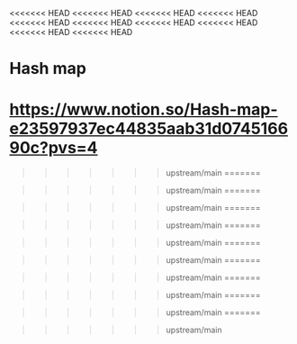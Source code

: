 <<<<<<< HEAD
<<<<<<< HEAD
<<<<<<< HEAD
<<<<<<< HEAD
<<<<<<< HEAD
<<<<<<< HEAD
<<<<<<< HEAD
<<<<<<< HEAD
<<<<<<< HEAD
<<<<<<< HEAD
# Hash map
https://www.notion.so/Hash-map-e23597937ec44835aab31d074516690c?pvs=4
=======

>>>>>>> upstream/main
=======

>>>>>>> upstream/main
=======

>>>>>>> upstream/main
=======

>>>>>>> upstream/main
=======

>>>>>>> upstream/main
=======

>>>>>>> upstream/main
=======

>>>>>>> upstream/main
=======

>>>>>>> upstream/main
=======

>>>>>>> upstream/main
=======

>>>>>>> upstream/main
